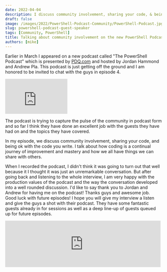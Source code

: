 ```yaml
---
date: 2022-04-04
description: I discuss community involvement, sharing your code, & being ok with the code you write on the PowerShell Podcast!
draft: false
image: /images/2022/PowerShell-Podcast-Community/PowerShell-Podcast.jpg
slug: powershell-podcast-guest-speaker
tags: [Community, PowerShell]
title: Talking about community involvement on the new PowerShell Podcast
authors: [mike]
---
```


Earlier in March I appeared on a new podcast called "The PowerShell Podcast" which is presented by [PDQ.com](https://pdq.com) and hosted by Jordan Hammond and Andrew Pla. This podcast is just getting off the ground and I am honored to be invited to chat with the guys in episode 4.

<iframe width="200" height="113" src="https://www.youtube.com/embed/5LHHbcFWSKg?feature=oembed" frameborder="0" allow="accelerometer; autoplay; clipboard-write; encrypted-media; gyroscope; picture-in-picture" allowfullscreen></iframe>

The podcast is trying to capture the pulse of the community in podcast form and so far I think they have done an excellent job with the guests they have had on and the topics they have covered.

In my episode, we discuss community involvement, sharing your code, and being ok with the code you write. I talk about how coding is a continual journey of improvement and mastery and how we all have things we can share with others.

When I recorded the podcast, I didn't think it was going to turn out that well because it I thought it was just an unremarkable conversation. But after going back and listening to the whole interview, I am very happy with the production values of the podcast and the way the conversation developed into a well rounded discussion. I'd like to say thank you to Jordan and Andrew for having me on the podcast! Thanks guys and awesome job. Good luck with future episodes! I hope you will give my interview a listen and give the guys a shot with their podcast. They have some fantastic guests already in for sessions as well as a deep line-up of guests queued up for future episodes.

<iframe referrerpolicy="no-referrer-when-downgrade" allowtransparency="true" height="150" width="500" style="border: none;" scrolling="no" data-name="pb-iframe-player" src="https://www.podbean.com/player-v2/?share=1&download=1&rtl=0&fonts=Arial&skin=1&btn-skin=7&multiple_size=315&square_size=300&order=episodic&filter=all&limit=10&season=all&tag=all&i=xk6qv-11e0211-pb"></iframe>
